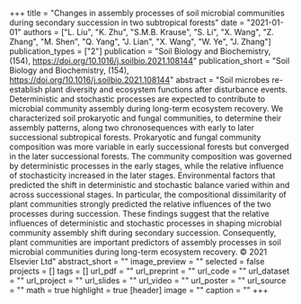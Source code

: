 +++
title = "Changes in assembly processes of soil microbial communities during secondary succession in two subtropical forests"
date = "2021-01-01"
authors = ["L. Liu", "K. Zhu", "S.M.B. Krause", "S. Li", "X. Wang", "Z. Zhang", "M. Shen", "Q. Yang", "J. Lian", "X. Wang", "W. Ye", "J. Zhang"]
publication_types = ["2"]
publication = "Soil Biology and Biochemistry, (154), https://doi.org/10.1016/j.soilbio.2021.108144"
publication_short = "Soil Biology and Biochemistry, (154), https://doi.org/10.1016/j.soilbio.2021.108144"
abstract = "Soil microbes re-establish plant diversity and ecosystem functions after disturbance events. Deterministic and stochastic processes are expected to contribute to microbial community assembly during long-term ecosystem recovery. We characterized soil prokaryotic and fungal communities, to determine their assembly patterns, along two chronosequences with early to later successional subtropical forests. Prokaryotic and fungal community composition was more variable in early successional forests but converged in the later successional forests. The community composition was governed by deterministic processes in the early stages, while the relative influence of stochasticity increased in the later stages. Environmental factors that predicted the shift in deterministic and stochastic balance varied within and across successional stages. In particular, the compositional dissimilarity of plant communities strongly predicted the relative influences of the two processes during succession. These findings suggest that the relative influences of deterministic and stochastic processes in shaping microbial community assembly shift during secondary succession. Consequently, plant communities are important predictors of assembly processes in soil microbial communities during long-term ecosystem recovery. © 2021 Elsevier Ltd"
abstract_short = ""
image_preview = ""
selected = false
projects = []
tags = []
url_pdf = ""
url_preprint = ""
url_code = ""
url_dataset = ""
url_project = ""
url_slides = ""
url_video = ""
url_poster = ""
url_source = ""
math = true
highlight = true
[header]
image = ""
caption = ""
+++

